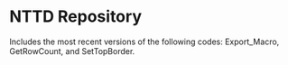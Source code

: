 # NTTD Repository
Includes the most recent versions of the following codes: Export_Macro, GetRowCount, and SetTopBorder.
